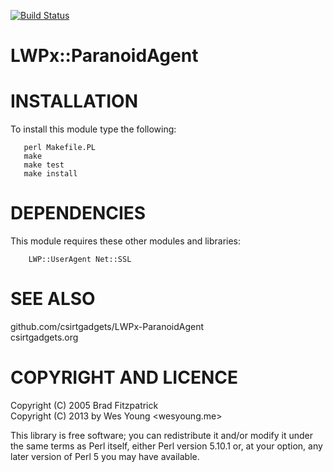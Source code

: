 [![Build Status](https://travis-ci.org/csirtgadgets/lwpx-paranoidagent.png?branch=master)](https://travis-ci.org/csirtgadgets/lwpx-paranoidagent)

LWPx::ParanoidAgent
==

INSTALLATION
===

To install this module type the following:
```
   perl Makefile.PL
   make
   make test
   make install
```
DEPENDENCIES
===

This module requires these other modules and libraries:
```
    LWP::UserAgent Net::SSL
```
SEE ALSO
===

   github.com/csirtgadgets/LWPx-ParanoidAgent  
   csirtgadgets.org

COPYRIGHT AND LICENCE
===

  Copyright (C) 2005 Brad Fitzpatrick  
  Copyright (C) 2013 by Wes Young <wesyoung.me>

This library is free software; you can redistribute it and/or modify
it under the same terms as Perl itself, either Perl version 5.10.1 or,
at your option, any later version of Perl 5 you may have available.
